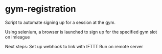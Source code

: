 # gym-registration

Script to automate signing up for a session at the gym.

Using selenium, a browser is launched to sign up for the specified gym slot on imleague

Next steps: 
Set up webhook to link with IFTTT
Run on remote server
